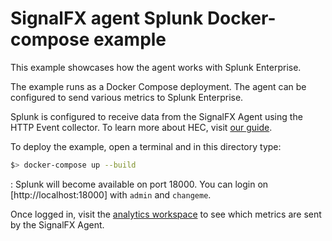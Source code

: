 # SignalFX agent Splunk Docker-compose example

This example showcases how the agent works with Splunk Enterprise.

The example runs as a Docker Compose deployment. The agent can be configured to send various metrics to Splunk Enterprise.

Splunk is configured to receive data from the SignalFX Agent using the HTTP Event collector. To learn more about HEC, visit [our guide](https://dev.splunk.com/enterprise/docs/dataapps/httpeventcollector/).

To deploy the example, open a terminal and in this directory type:
```bash
$> docker-compose up --build
```
:
Splunk will become available on port 18000. You can login on [http://localhost:18000] with `admin` and `changeme`.

Once logged in, visit the [analytics workspace](http://localhost:18000/en-US/app/search/analytics_workspace) to see which metrics are sent by the SignalFX Agent.

